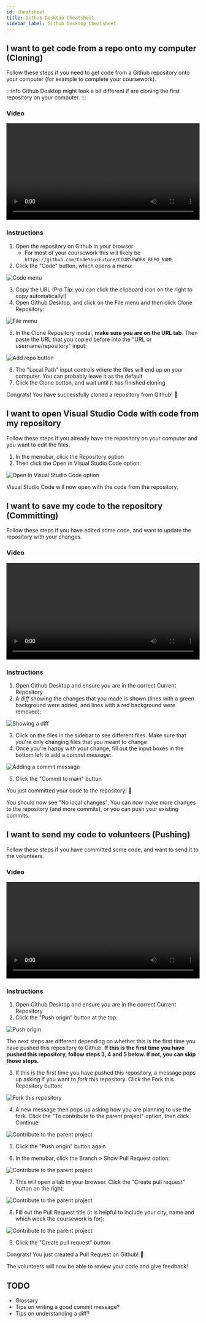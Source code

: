 ```yaml
---
id: cheatsheet
title: Github Desktop Cheatsheet
sidebar_label: Github Desktop Cheatsheet
---
```


## I want to get code from a repo onto my computer (Cloning)

Follow these steps if you need to get code from a Github repository onto your computer (for example to complete your coursework).

:::info
Github Desktop might look a bit different if are cloning the first repository on your computer.
:::

### Video

<video width="100%" controls>
  <source src={require('./assets/cloning-video.mp4').default} />
</video>

### Instructions

1. Open the repository on Github in your browser
   - For most of your coursework this will likely be `https://github.com/CodeYourFuture/COURSEWORK_REPO_NAME`
2. Click the "Code" button, which opens a menu:

![Code menu](./assets/cloning-1.png)

3. Copy the URL (Pro Tip: you can click the clipboard icon on the right to copy automatically!)
4. Open Github Desktop, and click on the File menu and then click Clone Repository:

![File menu](./assets/cloning-2.png)

5. In the Clone Repository modal, **make sure you are on the URL tab**. Then paste the URL that you copied before into the "URL or username/repository" input:

![Add repo button](./assets/cloning-3.png)

6. The "Local Path" input controls where the files will end up on your computer. You can probably leave it as the default
7. Click the Clone button, and wait until it has finished cloning

Congrats! You have successfully cloned a repository from Github! 🎉

## I want to open Visual Studio Code with code from my repository

Follow these steps if you already have the repository on your computer and you want to edit the files.

1. In the menubar, click the Repository option
2. Then click the Open in Visual Studio Code option:

![Open in Visual Studio Code option](./assets/opening-vscode.png)

Visual Studio Code will now open with the code from the repository.

## I want to save my code to the repository (Committing)

Follow these steps if you have edited some code, and want to update the repository with your changes.

### Video

<video width="100%" controls>
  <source src={require('./assets/committing-video.mp4').default} />
</video>

### Instructions

1. Open Github Desktop and ensure you are in the correct Current Repository
2. A _diff_ showing the changes that you made is shown (lines with a green background were added, and lines with a red background were removed):

![Showing a diff](./assets/committing-1.png)

3. Click on the files in the sidebar to see different files. Make sure that you're only changing files that you meant to change
4. Once you're happy with your change, fill out the input boxes in the bottom left to add a _commit message_:

![Adding a commit message](./assets/committing-2.png)

5. Click the "Commit to main" button

You just committed your code to the repository! 🎉

You should now see "No local changes". You can now make more changes to the repository (and more commits), or you can push your existing commits.

## I want to send my code to volunteers (Pushing)

Follow these steps if you have committed some code, and want to send it to the volunteers.

### Video

<video width="100%" controls>
  <source src={require('./assets/pushing-video.mp4').default} />
</video>

### Instructions

1. Open Github Desktop and ensure you are in the correct Current Repository
2. Click the "Push origin" button at the top:

![Push origin](./assets/pushing-1.png)

The next steps are different depending on whether this is the first time you have pushed this repository to Github. **If this is the first time you have pushed this repository, follow steps 3, 4 and 5 below. If not, you can skip those steps.**

3. If this is the first time you have pushed this repository, a message pops up asking if you want to _fork_ this repository. Click the Fork this Repository button:

![Fork this repository](./assets/pushing-2.png)

4. A new message then pops up asking how you are planning to use the fork. Click the "To contribute to the parent project" option, then click Continue:

![Contribute to the parent project](./assets/pushing-3.png)

5. Click the "Push origin" button again

6. In the menubar, click the Branch > Show Pull Request option:

![Contribute to the parent project](./assets/pr-1.png)

7. This will open a tab in your browser. Click the "Create pull request" button on the right:

![Contribute to the parent project](./assets/pr-2.png)

8. Fill out the Pull Request title (it is helpful to include your city, name and which week the coursework is for):

![Contribute to the parent project](./assets/pr-3.png)

9. Click the "Create pull request" button

Congrats! You just created a Pull Request on Github! 🎉

The volunteers will now be able to review your code and give feedback!

## TODO

- Glossary
- Tips on writing a good commit message?
- Tips on understanding a diff?
